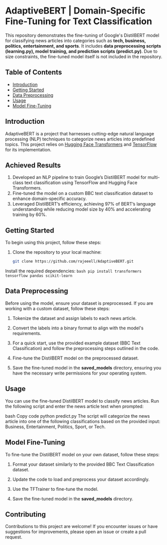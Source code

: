 # AdaptiveBERT |  Domain-Specific Fine-Tuning for Text Classification

This repository demonstrates the fine-tuning of Google's DistilBERT model for classifying news articles into categories such as **tech, business, politics, entertainment, and sports**. It includes **data preprocessing scripts (learning.py), model training, and prediction scripts (predict.py)**. Due to size constraints, the fine-tuned model itself is not included in the repository.


## Table of Contents

- [Introduction](#introduction)
- [Getting Started](#getting-started)
- [Data Preprocessing](#data-preprocessing)
- [Usage](#usage)
- [Model Fine-Tuning](#model-fine-tuning)

## Introduction

AdaptiveBERT is a project that harnesses cutting-edge natural language processing (NLP) techniques to categorize news articles into predefined topics. This project relies on [Hugging Face Transformers](https://huggingface.co/transformers/) and [TensorFlow](https://www.tensorflow.org/) for its implementation.

## Achieved Results

1. Developed an NLP pipeline to train Google’s DistilBERT model for multi-class text classification using TensorFlow and Hugging Face Transformers.  
2. Fine-tuned the model on a custom BBC text classification dataset to enhance domain-specific accuracy.  
3. Leveraged DistilBERT’s efficiency, achieving 97% of BERT’s language understanding while reducing model size by 40% and accelerating training by 60%.


## Getting Started

To begin using this project, follow these steps:

1. Clone the repository to your local machine:

   ```bash
   git clone https://github.com/rajeeell/AdaptiveBERT.git
Install the required dependencies:
      ```bash
      pip install transformers tensorflow pandas scikit-learn
      ```

## Data Preprocessing
Before using the model, ensure your dataset is preprocessed. If you are working with a custom dataset, follow these steps:  

1. Tokenize the dataset and assign labels to each news article.
     
2. Convert the labels into a binary format to align with the model's requirements.
   
3. For a quick start, use the provided example dataset (BBC Text Classification) and follow the preprocessing steps outlined in the code.
   
4. Fine-tune the DistilBERT model on the preprocessed dataset.
   
5. Save the fine-tuned model in the **saved_models** directory, ensuring you have the necessary write permissions for your operating system.

   
## Usage
You can use the fine-tuned DistilBERT model to classify news articles. Run the following script and enter the news article text when prompted:

bash
Copy code
python predict.py
The script will categorize the news article into one of the following classifications based on the provided input: Business, Entertainment, Politics, Sport, or Tech.

## Model Fine-Tuning
To fine-tune the DistilBERT model on your own dataset, follow these steps:  

1. Format your dataset similarly to the provided BBC Text Classification dataset.  

2. Update the code to load and preprocess your dataset accordingly.  

3. Use the TFTrainer to fine-tune the model.  

4. Save the fine-tuned model in the **saved_models** directory.

## Contributing
Contributions to this project are welcome! If you encounter issues or have suggestions for improvements, please open an issue or create a pull request.
